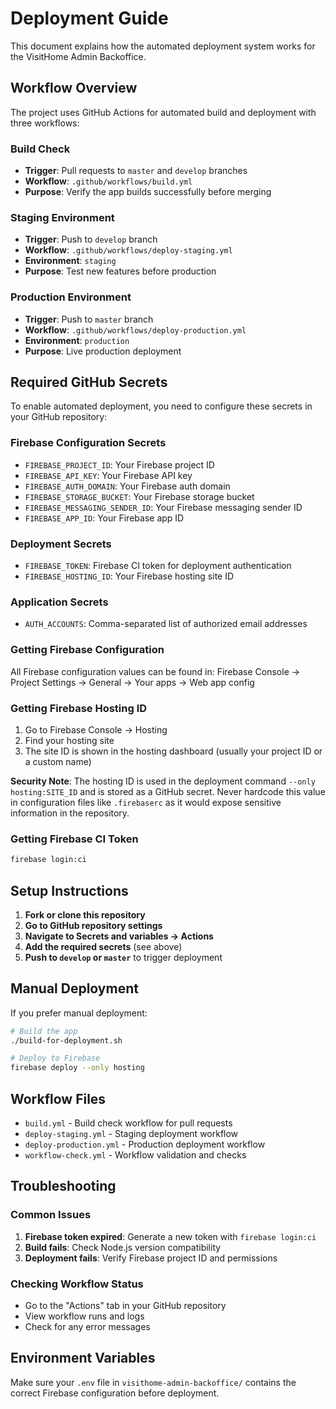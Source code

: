 # Deployment Guide

This document explains how the automated deployment system works for the VisitHome Admin Backoffice.

## Workflow Overview

The project uses GitHub Actions for automated build and deployment with three workflows:

### Build Check
- **Trigger**: Pull requests to `master` and `develop` branches
- **Workflow**: `.github/workflows/build.yml`
- **Purpose**: Verify the app builds successfully before merging

### Staging Environment
- **Trigger**: Push to `develop` branch
- **Workflow**: `.github/workflows/deploy-staging.yml`
- **Environment**: `staging`
- **Purpose**: Test new features before production

### Production Environment
- **Trigger**: Push to `master` branch
- **Workflow**: `.github/workflows/deploy-production.yml`
- **Environment**: `production`
- **Purpose**: Live production deployment

## Required GitHub Secrets

To enable automated deployment, you need to configure these secrets in your GitHub repository:

### Firebase Configuration Secrets
- `FIREBASE_PROJECT_ID`: Your Firebase project ID
- `FIREBASE_API_KEY`: Your Firebase API key
- `FIREBASE_AUTH_DOMAIN`: Your Firebase auth domain
- `FIREBASE_STORAGE_BUCKET`: Your Firebase storage bucket
- `FIREBASE_MESSAGING_SENDER_ID`: Your Firebase messaging sender ID
- `FIREBASE_APP_ID`: Your Firebase app ID

### Deployment Secrets
- `FIREBASE_TOKEN`: Firebase CI token for deployment authentication
- `FIREBASE_HOSTING_ID`: Your Firebase hosting site ID

### Application Secrets
- `AUTH_ACCOUNTS`: Comma-separated list of authorized email addresses

### Getting Firebase Configuration
All Firebase configuration values can be found in:
Firebase Console → Project Settings → General → Your apps → Web app config

### Getting Firebase Hosting ID
1. Go to Firebase Console → Hosting
2. Find your hosting site
3. The site ID is shown in the hosting dashboard (usually your project ID or a custom name)

**Security Note**: The hosting ID is used in the deployment command `--only hosting:SITE_ID` and is stored as a GitHub secret. Never hardcode this value in configuration files like `.firebaserc` as it would expose sensitive information in the repository.

### Getting Firebase CI Token
```bash
firebase login:ci
```

## Setup Instructions

1. **Fork or clone this repository**
2. **Go to GitHub repository settings**
3. **Navigate to Secrets and variables → Actions**
4. **Add the required secrets** (see above)
5. **Push to `develop` or `master`** to trigger deployment

## Manual Deployment

If you prefer manual deployment:

```bash
# Build the app
./build-for-deployment.sh

# Deploy to Firebase
firebase deploy --only hosting
```

## Workflow Files

- `build.yml` - Build check workflow for pull requests
- `deploy-staging.yml` - Staging deployment workflow
- `deploy-production.yml` - Production deployment workflow
- `workflow-check.yml` - Workflow validation and checks

## Troubleshooting

### Common Issues

1. **Firebase token expired**: Generate a new token with `firebase login:ci`
2. **Build fails**: Check Node.js version compatibility
3. **Deployment fails**: Verify Firebase project ID and permissions

### Checking Workflow Status

- Go to the "Actions" tab in your GitHub repository
- View workflow runs and logs
- Check for any error messages

## Environment Variables

Make sure your `.env` file in `visithome-admin-backoffice/` contains the correct Firebase configuration before deployment.
